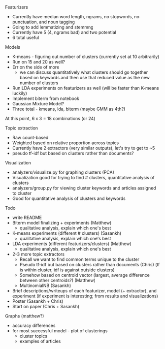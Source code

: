 Featurizers
- Currently have median word length, ngrams, no stopwords, no punctuation, and noun tagging
- Going to add lemmatizing and stemmng
- Currently have 5 (4, ngrams bad) and two potential
- 6 total useful

Models

- K-means - figuring out number of clusters (currently set at 10 arbitrarily)
- Run on 15 and 20 as well?
- Err on the side of more
    - we can discuss quantitatively what clusters should go together based on keywords and then
      use that reduced value as the new number of clusters
- Run LDA experiments on featurizers as well (will be faster than K-means luckily)
- Implement biterm from notebook
- Gaussian Mixture Model?
- Three total - kmeans, lda, biterm (maybe GMM as 4th?)

At this point, 6 x 3 = 18 combinations (or 24)

Topic extraction

- Raw count-based
- Weighted based on relative proportion across topics
- Currently have 2 extractors (very similar outputs), let's try to get to ~5
- pseudo tf-idf but based on clusters rather than documents?

Visualization

- analyzers/visualize.py for graphing clusters (PCA)
- Visualization good for trying to find # clusters, quantitative analysis of clusters
- analyzers/group.py for viewing cluster keywords and articles assigned to cluster
- Good for quantitative analysis of clusters and keywords

Todo

- write README
- Biterm model finalizing + experiments (Matthew)
    - qualitative analysis, explain which one's best
- K-means experiments (different # clusters) (Sasankh)
    - qualitative analysis, explain which one's best
- LDA experiments (different featurizers/clusters) (Matthew)
    - qualitative analysis, explain which one's best
- 2-3 more topic extractors
    - Recall we want to find common terms unique to the cluster
    - Pseudo tf-idf but based on clusters rather than documents (Chris) (tf is within cluster, idf is against outside clusters)
    - Somehow based on centroid vector (largest, average difference between other centroids?) (Matthew)
    - MultinomialNB (Sasankh)
- Brief descriptions/writeups of each featurizer, model (+ extractor), and experiment (if experiment is interesting; from results and visualizations)
- Poster (Sasankh + Chris)
- Start on paper (Chris + Sasankh)

Graphs (matthew?)
- accuracy differences
- for most successful model - plot of clusterings
    - cluster topics
    - examples of articles
